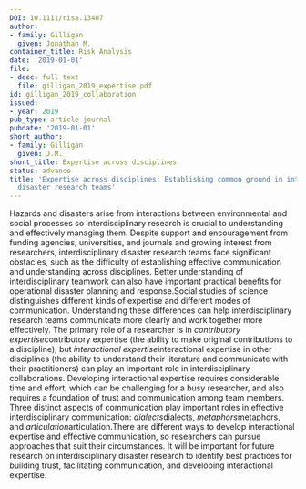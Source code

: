 ```yaml
---
DOI: 10.1111/risa.13407
author:
- family: Gilligan
  given: Jonathan M.
container_title: Risk Analysis
date: '2019-01-01'
file:
- desc: full text
  file: gilligan_2019_expertise.pdf
id: gilligan_2019_collaboration
issued:
- year: 2019
pub_type: article-journal
pubdate: '2019-01-01'
short_author:
- family: Gilligan
  given: J.M.
short_title: Expertise across disciplines
status: advance
title: 'Expertise across disciplines: Establishing common ground in interdisciplinary
  disaster research teams'
---
```

Hazards and disasters arise from interactions between environmental and social processes so interdisciplinary research is crucial to understanding and effectively managing them. Despite support and encouragement from funding agencies, universities, and journals and growing interest from researchers, interdisciplinary disaster research teams face significant obstacles, such as the difficulty of establishing effective communication and understanding across disciplines. Better understanding of interdisciplinary teamwork can also have important practical benefits for operational disaster planning and response.Social studies of science distinguishes different kinds of expertise and different modes of communication. Understanding these differences can help interdisciplinary research teams communicate more clearly and work together more effectively. The primary role of a researcher is in *contributory expertise*contributory expertise (the ability to make original contributions to a discipline); but *interactional expertise*interactional expertise in other disciplines (the ability to understand their literature and communicate with their practitioners) can play an important role in interdisciplinary collaborations. Developing interactional expertise requires considerable time and effort, which can be challenging for a busy researcher, and also requires a foundation of trust and communication among team members. Three distinct aspects of communication play important roles in effective interdisciplinary communication: *dialects*dialects, *metaphors*metaphors, and *articulation*articulation.There are different ways to develop interactional expertise and effective communication, so researchers can pursue approaches that suit their circumstances. It will be important for future research on interdisciplinary disaster research to identify best practices for building trust, facilitating communication, and developing interactional expertise.
